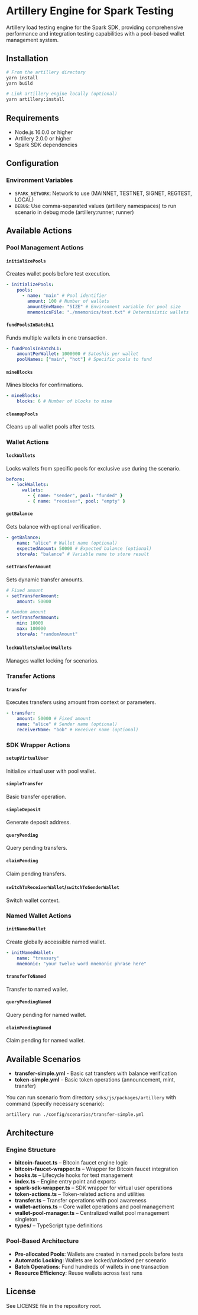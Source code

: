 # Artillery Engine for Spark Testing

Artillery load testing engine for the Spark SDK, providing comprehensive performance and integration testing capabilities with a pool-based wallet management system.

## Installation

```bash
# From the artillery directory
yarn install
yarn build

# Link artillery engine locally (optional)
yarn artillery:install
```

## Requirements

- Node.js 16.0.0 or higher
- Artillery 2.0.0 or higher
- Spark SDK dependencies

## Configuration

### Environment Variables

- `SPARK_NETWORK`: Network to use (MAINNET, TESTNET, SIGNET, REGTEST, LOCAL)
- `DEBUG`: Use comma-separated values (artillery namespaces) to run scenario in debug mode (artillery:runner, runner)

## Available Actions

### Pool Management Actions

#### `initializePools`

Creates wallet pools before test execution.

```yaml
- initializePools:
    pools:
      - name: "main" # Pool identifier
        amount: 100 # Number of wallets
        amountEnvName: "SIZE" # Environment variable for pool size
        mnemonicsFile: "./mnemonics/test.txt" # Deterministic wallets
```

#### `fundPoolsInBatchL1`

Funds multiple wallets in one transaction.

```yaml
- fundPoolsInBatchL1:
    amountPerWallet: 1000000 # Satoshis per wallet
    poolNames: ["main", "hot"] # Specific pools to fund
```

#### `mineBlocks`

Mines blocks for confirmations.

```yaml
- mineBlocks:
    blocks: 6 # Number of blocks to mine
```

#### `cleanupPools`

Cleans up all wallet pools after tests.

### Wallet Actions

#### `lockWallets`

Locks wallets from specific pools for exclusive use during the scenario.

```yaml
before:
  - lockWallets:
      wallets:
        - { name: "sender", pool: "funded" }
        - { name: "receiver", pool: "empty" }
```

#### `getBalance`

Gets balance with optional verification.

```yaml
- getBalance:
    name: "alice" # Wallet name (optional)
    expectedAmount: 50000 # Expected balance (optional)
    storeAs: "balance" # Variable name to store result
```

#### `setTransferAmount`

Sets dynamic transfer amounts.

```yaml
# Fixed amount
- setTransferAmount:
    amount: 50000

# Random amount
- setTransferAmount:
    min: 10000
    max: 100000
    storeAs: "randomAmount"
```

#### `lockWallets`/`unlockWallets`

Manages wallet locking for scenarios.

### Transfer Actions

#### `transfer`

Executes transfers using amount from context or parameters.

```yaml
- transfer:
    amount: 50000 # Fixed amount
    name: "alice" # Sender name (optional)
    receiverName: "bob" # Receiver name (optional)
```

### SDK Wrapper Actions

#### `setupVirtualUser`

Initialize virtual user with pool wallet.

#### `simpleTransfer`

Basic transfer operation.

#### `simpleDeposit`

Generate deposit address.

#### `queryPending`

Query pending transfers.

#### `claimPending`

Claim pending transfers.

#### `switchToReceiverWallet`/`switchToSenderWallet`

Switch wallet context.

### Named Wallet Actions

#### `initNamedWallet`

Create globally accessible named wallet.

```yaml
- initNamedWallet:
    name: "treasury"
    mnemonic: "your twelve word mnemonic phrase here"
```

#### `transferToNamed`

Transfer to named wallet.

#### `queryPendingNamed`

Query pending for named wallet.

#### `claimPendingNamed`

Claim pending for named wallet.

## Available Scenarios

- **transfer-simple.yml** - Basic sat transfers with balance verification
- **token-simple.yml** - Basic token operations (announcement, mint, transfer)

You can run scenario from directory `sdks/js/packages/artillery` with command (specify necessary scenario):

```bash
artillery run ./config/scenarios/transfer-simple.yml
```

## Architecture

### Engine Structure

- **bitcoin-faucet.ts** – Bitcoin faucet engine logic
- **bitcoin-faucet-wrapper.ts** – Wrapper for Bitcoin faucet integration
- **hooks.ts** – Lifecycle hooks for test management
- **index.ts** – Engine entry point and exports
- **spark-sdk-wrapper.ts** – SDK wrapper for virtual user operations
- **token-actions.ts** – Token-related actions and utilities
- **transfer.ts** – Transfer operations with pool awareness
- **wallet-actions.ts** – Core wallet operations and pool management
- **wallet-pool-manager.ts** – Centralized wallet pool management singleton
- **types/** – TypeScript type definitions

### Pool-Based Architecture

- **Pre-allocated Pools**: Wallets are created in named pools before tests
- **Automatic Locking**: Wallets are locked/unlocked per scenario
- **Batch Operations**: Fund hundreds of wallets in one transaction
- **Resource Efficiency**: Reuse wallets across test runs

## License

See LICENSE file in the repository root.
